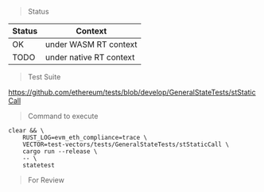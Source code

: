 > Status

| Status | Context |
| --- | --- |
| OK | under WASM RT context |
| TODO | under native RT context |

> Test Suite

https://github.com/ethereum/tests/blob/develop/GeneralStateTests/stStaticCall

> Command to execute

```
clear && \
	RUST_LOG=evm_eth_compliance=trace \
	VECTOR=test-vectors/tests/GeneralStateTests/stStaticCall \
	cargo run --release \
	-- \
	statetest
```

> For Review
